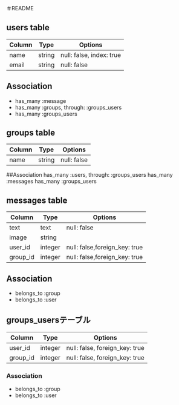 ＃README

## users table
|Column|Type|Options|
|------|----|-------|
|name|string|null: false, index: true|
|email|string|null: false|

## Association
- has_many :message
- has_many :groups, through: :groups_users
- has_many :groups_users


##  groups table
|Column|Type|Options|
|------|----|-------|
|name|string|null: false|

##Association
has_many :users, through: :groups_users
has_many :messages
has_many :groups_users


## messages table
|Column|Type|Options|
|------|----|-------|
|text|text|null: false|
|image|string||
|user_id|integer|null: false,foreign_key: true|
|group_id|integer|null: false,foreign_key: true|

## Association
- belongs_to :group
- belongs_to :user


## groups_usersテーブル
|Column|Type|Options|
|------|----|-------|
|user_id|integer|null: false, foreign_key: true|
|group_id|integer|null: false, foreign_key: true|

### Association
- belongs_to :group
- belongs_to :user